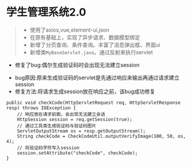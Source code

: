 # 学生管理系统2.0

> * 使用了axios,vue,element-ui,json
> * 在原有基础上，实现了异步请求、数据模型绑定
> * 新增了分页查询、条件查询。丰富了消息弹出框、界面ui
> * 新增类`MyBaseServlet.java`，通过反射来执行servlet

* 修复了bug:偶尔生成验证码时会出现无法建立session

- bug原因:原来生成验证码的servlet是先通过响应来输出再通过请求建立session
- 修复方法:将请求生成session放在响应之前，该bug成功修复

```
public void checkCode(HttpServletRequest req, HttpServletResponse resp) throws IOException {
    // 响应放在请求前面，会出现无法建立会话
    HttpSession session = req.getSession(true);
    // 通过工具类生成验证码与验证码图片
    ServletOutputStream os = resp.getOutputStream();
    String checkCode = CheckCodeUtil.outputVerifyImage(100, 50, os, 4);
    // 将验证码字符写入session
    session.setAttribute("checkCode", checkCode);
}
```